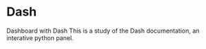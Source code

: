 # Dash
Dashboard with Dash
This is a study of the Dash documentation, an interative python panel.  

